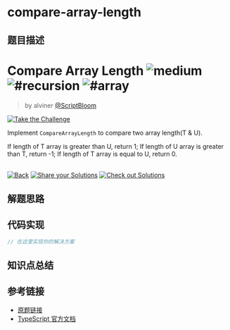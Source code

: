 # compare-array-length

## 题目描述

<!--info-header-start--><h1>Compare Array Length <img src="https://img.shields.io/badge/-medium-d9901a" alt="medium"/> <img src="https://img.shields.io/badge/-%23recursion-999" alt="#recursion"/> <img src="https://img.shields.io/badge/-%23array-999" alt="#array"/></h1><blockquote><p>by alviner <a href="https://github.com/ScriptBloom" target="_blank">@ScriptBloom</a></p></blockquote><p><a href="https://tsch.js.org/34007/play" target="_blank"><img src="https://img.shields.io/badge/-Take%20the%20Challenge-3178c6?logo=typescript&logoColor=white" alt="Take the Challenge"/></a> </p><!--info-header-end-->

Implement `CompareArrayLength` to compare two array length(T & U). 

If length of T array is greater than U, return 1;
If length of U array is greater than T, return -1;
If length of T array is equal to U, return 0.


<!--info-footer-start--><br><a href="../../README.md" target="_blank"><img src="https://img.shields.io/badge/-Back-grey" alt="Back"/></a> <a href="https://tsch.js.org/34007/answer" target="_blank"><img src="https://img.shields.io/badge/-Share%20your%20Solutions-teal" alt="Share your Solutions"/></a> <a href="https://tsch.js.org/34007/solutions" target="_blank"><img src="https://img.shields.io/badge/-Check%20out%20Solutions-de5a77?logo=awesome-lists&logoColor=white" alt="Check out Solutions"/></a> <!--info-footer-end-->

## 解题思路

<!-- 在这里记录你的解题思路和学习笔记 -->

## 代码实现

```typescript
// 在这里实现你的解决方案
```

## 知识点总结

<!-- 在这里总结相关的 TypeScript 知识点 -->

## 参考链接

- [原题链接](https://github.com/type-challenges/type-challenges/tree/main/questions/34007-medium-compare-array-length)
- [TypeScript 官方文档](https://www.typescriptlang.org/docs/)
